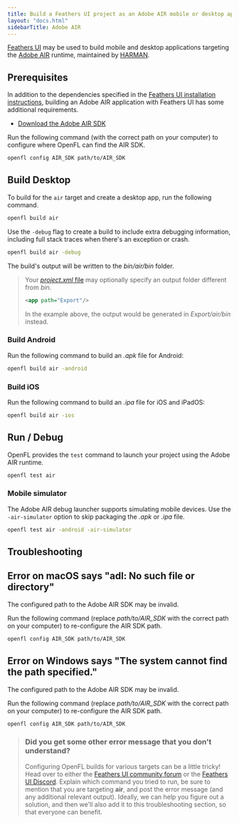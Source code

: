 ```yaml
---
title: Build a Feathers UI project as an Adobe AIR mobile or desktop app
layout: "docs.html"
sidebarTitle: Adobe AIR
---
```


[Feathers UI](/) may be used to build mobile and desktop applications targeting the [Adobe AIR](https://airsdk.dev) runtime, maintained by [HARMAN](https://airsdk.harman.com/).

## Prerequisites

In addition to the dependencies specified in the [Feathers UI installation instructions](./installation.md), building an Adobe AIR application with Feathers UI has some additional requirements.

- [Download the Adobe AIR SDK](https://airsdk.harman.com/download)

Run the following command (with the correct path on your computer) to configure where OpenFL can find the AIR SDK.

```sh
openfl config AIR_SDK path/to/AIR_SDK
```

## Build Desktop

To build for the `air` target and create a desktop app, run the following command.

```sh
openfl build air
```

Use the `-debug` flag to create a build to include extra debugging information, including full stack traces when there's an exception or crash.

```sh
openfl build air -debug
```

The build's output will be written to the _bin/air/bin_ folder.

> Your [_project.xml_ file](https://lime.openfl.org/docs/project-files/xml-format/) may optionally specify an output folder different from _bin_.
>
> ```xml
> <app path="Export"/>
> ```
>
> In the example above, the output would be generated in _Export/air/bin_ instead.

### Build Android

Run the following command to build an _.apk_ file for Android:

```sh
openfl build air -android
```

### Build iOS

Run the following command to build an _.ipa_ file for iOS and iPadOS:

```sh
openfl build air -ios
```

## Run / Debug

OpenFL provides the `test` command to launch your project using the Adobe AIR runtime.

```sh
openfl test air
```

### Mobile simulator

The Adobe AIR debug launcher supports simulating mobile devices. Use the `-air-simulator` option to skip packaging the _.apk_ or _.ipa_ file.

```sh
openfl test air -android -air-simulator
```

## Troubleshooting

## Error on macOS says "adl: No such file or directory"

The configured path to the Adobe AIR SDK may be invalid.

Run the following command (replace _path/to/AIR\_SDK_ with the correct path on your computer) to re-configure the AIR SDK path.

```sh
openfl config AIR_SDK path/to/AIR_SDK
```

## Error on Windows says "The system cannot find the path specified."

The configured path to the Adobe AIR SDK may be invalid.

Run the following command (replace _path/to/AIR\_SDK_ with the correct path on your computer) to re-configure the AIR SDK path.

```sh
openfl config AIR_SDK path/to/AIR_SDK
```

> ### Did you get some other error message that you don't understand?
>
> Configuring OpenFL builds for various targets can be a little tricky! Head over to either the [Feathers UI community forum](https://community.feathersui.com/) or the [Feathers UI Discord](https://discord.feathersui.com/). Explain which command you tried to run, be sure to mention that you are targeting **air**, and post the error message (and any additional relevant output). Ideally, we can help you figure out a solution, and then we'll also add it to this troubleshooting section, so that everyone can benefit.
